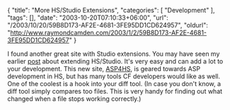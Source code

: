 {
	"title": "More HS/Studio Extensions",
	"categories": [
		"Development"
	],
	"tags": [],
	"date": "2003-10-20T07:10:33+06:00",
	"url": "/2003/10/20/59B8D173-AF2E-4681-3FE95DD1CD624957",
	"oldurl": "http://www.raymondcamden.com/2003/1/2/59B8D173-AF2E-4681-3FE95DD1CD624957"
}

I found another great site with Studio extensions. You may have seen my earlier <a href="http://www.camdenfamily.com/morpheus/blog/index.cfm?mode=entry&entry=395FCF85-A519-06AC-1328158BE22F169E">post</a> about extending HS/Studio. It's very easy and can add a lot to your development. This new site, <a href="http://www.wilk4.com/asp4hs/">ASP4HS</a>, is geared towards ASP development in HS, but has many tools CF developers would like as well. One of the coolest is a hook into your diff tool. (In case you don't know, a diff tool simply compares too files. This is very handy for finding out what changed when a file stops working correctly.)